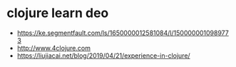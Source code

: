 # clojure learn deo

- https://ke.segmentfault.com/ls/1650000012581084/l/1500000010989773
- http://www.4clojure.com
- https://liujiacai.net/blog/2019/04/21/experience-in-clojure/

